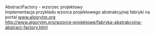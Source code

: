 AbstractFactory - wzorzec projektowy<br>
Implementacja przykładu wzorca projektowego abstrakcyjnej fabryki na portal www.algorytm.org<br>
http://www.algorytm.org/wzorce-projektowe/fabryka-abstrakcyjna-abstract-factory.html
